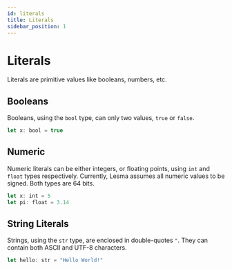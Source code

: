 ```yaml
---
id: literals
title: Literals
sidebar_position: 1
---
```


# Literals

Literals are primitive values like booleans, numbers, etc.

## Booleans

Booleans, using the `bool` type, can only two values, `true` or `false`.

```js
let x: bool = true
```

## Numeric

Numeric literals can be either integers, or floating points, using `int` and `float` types respectively. Currently, Lesma assumes all numeric values to be signed. Both types are 64 bits.

```js
let x: int = 5
let pi: float = 3.14
```

## String Literals

Strings, using the `str` type, are enclosed in double-quotes `"`. They can contain both ASCII and UTF-8 characters.

```js
let hello: str = "Hello World!"
```